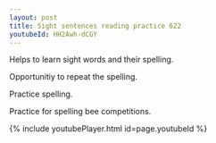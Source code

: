 ```yaml
---
layout: post
title: Sight sentences reading practice 622
youtubeId: HH2Awh-dCGY
---
```

 
 
Helps to learn sight words and their spelling.

Opportunitiy to repeat the spelling. 

Practice spelling. 
 
Practice for spelling bee competitions. 
 
{% include youtubePlayer.html id=page.youtubeId %}
 
 
